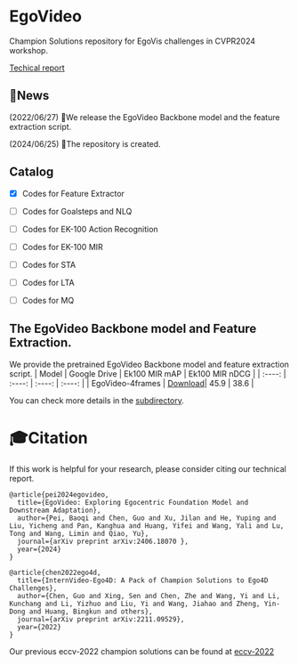 # EgoVideo
Champion Solutions repository for EgoVis challenges in CVPR2024 workshop.

[Techical report](https://arxiv.org/abs/2406.18070)

## 📢News
(2022/06/27) 🚀We release the EgoVideo Backbone model and the feature extraction script.

(2024/06/25) 🔄The repository is created.



## Catalog

- [x] Codes for Feature Extractor
- [ ] Codes for Goalsteps and NLQ
- [ ] Codes for EK-100 Action Recognition
- [ ] Codes for EK-100 MIR
- [ ] Codes for STA
- [ ] Codes for LTA
- [ ] Codes for MQ


## The EgoVideo Backbone model and Feature Extraction.
We provide the pretrained EgoVideo Backbone model and feature extraction script.
|  Model   | Google Drive | Ek100 MIR mAP | Ek100 MIR nDCG |
|  :----:  | :----:  | :----: | :----: |
| EgoVideo-4frames  | [Download](https://drive.google.com/file/d/1k6f1eRdcL17IvXtdX_J8WxNbju2Ms3AW/view?usp=sharing)| 45.9 | 38.6 |

You can check more details in the [subdirectory](./backbone).


# 🎓Citation
If this work is helpful for your research, please consider citing our technical report.
```
@article{pei2024egovideo,
  title={EgoVideo: Exploring Egocentric Foundation Model and Downstream Adaptation},
  author={Pei, Baoqi and Chen, Guo and Xu, Jilan and He, Yuping and Liu, Yicheng and Pan, Kanghua and Huang, Yifei and Wang, Yali and Lu, Tong and Wang, Limin and Qiao, Yu},
  journal={arXiv preprint arXiv:2406.18070 },
  year={2024}
}
```

```
@article{chen2022ego4d,
  title={InternVideo-Ego4D: A Pack of Champion Solutions to Ego4D Challenges},
  author={Chen, Guo and Xing, Sen and Chen, Zhe and Wang, Yi and Li, Kunchang and Li, Yizhuo and Liu, Yi and Wang, Jiahao and Zheng, Yin-Dong and Huang, Bingkun and others},
  journal={arXiv preprint arXiv:2211.09529},
  year={2022}
}
```
Our previous eccv-2022 champion solutions can be found at [eccv-2022](./eccv-2022)
